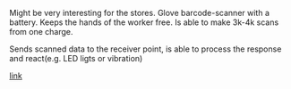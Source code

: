 Might be very interesting for the stores.
Glove barcode-scanner with a battery. Keeps the hands of the worker free.
Is able to make 3k-4k scans from one charge.

Sends scanned data to the receiver point, is able to process the response and react(e.g. LED ligts or vibration)

[link](http://proglove.de)